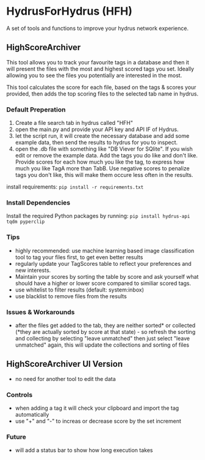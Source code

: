 # HydrusForHydrus (HFH)
A set of tools and functions to improve your hydrus network experience.

## HighScoreArchiver
This tool allows you to track your favourite tags in a database and then it will present the files with the most and highest scored tags you set. Ideally allowing you to see the files you potentially are interested in the most.

This tool calculates the score for each file, based on the tags & scores your provided, then adds the top scoring files to the selected tab name in hydrus.

### Default Preperation 
1. Create a file search tab in hydrus called "HFH"
2. open the main.py and provide your API key and API IF of Hydrus.
3. let the script run, it will create the necessary database and add some example data, then send the results to hydrus for you to inspect.
4. open the .db file with something like "DB Viever for SQlite". If you wish edit or remove the example data. Add the tags you do like and don't like. Provide scores for each how much you like the tag, to express how much you like TagA more than TabB. Use negative scores to penalize tags you don't like, this will make them occure less often in the results.

install requirements:
`pip install -r requirements.txt`

### Install Dependencies
Install the required Python packages by running:
`pip install hydrus-api tqdm pyperclip `

### Tips
- highly recommended: use machine learning based image classification tool to tag your files first, to get even better results
- regularly update your TagScores table to reflect your preferences and new interests.
- Maintain your scores by sorting the table by score and ask yourself what should have a higher or lower score compared to similiar scored tags.
- use whitelist to filter results (default: system:inbox)
- use blacklist to remove files from the results

### Issues & Workarounds
- after the files get added to the tab, they are neither sorted* or collected (*they are actually sorted by score at that state) - so refresh the sorting and collecting by selecting "leave unmatched" then just select "leave unmatched" again, this will update the collections and sorting of files

## HighScoreArchiver UI Version
- no need for another tool to edit the data

### Controls
- when adding a tag it will check your clipboard and import the tag automatically
- use "+" and "-" to increas or decrease score by the set increment

### Future
- will add a status bar to show how long execution takes
